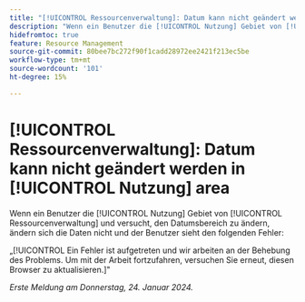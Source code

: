```yaml
---
title: "[!UICONTROL Ressourcenverwaltung]: Datum kann nicht geändert werden in [!UICONTROL Nutzung] area"
description: "Wenn ein Benutzer die [!UICONTROL Nutzung] Gebiet von [!UICONTROL Ressourcenverwaltung] und versucht, den Datumsbereich zu ändern, ändern sich die Daten nicht und der Benutzer sieht einen Fehler."
hidefromtoc: true
feature: Resource Management
source-git-commit: 80bee7bc272f90f1cadd28972ee2421f213ec5be
workflow-type: tm+mt
source-wordcount: '101'
ht-degree: 15%

---
```



# [!UICONTROL Ressourcenverwaltung]: Datum kann nicht geändert werden in [!UICONTROL Nutzung] area

Wenn ein Benutzer die [!UICONTROL Nutzung] Gebiet von [!UICONTROL Ressourcenverwaltung] und versucht, den Datumsbereich zu ändern, ändern sich die Daten nicht und der Benutzer sieht den folgenden Fehler:

„[!UICONTROL Ein Fehler ist aufgetreten und wir arbeiten an der Behebung des Problems. Um mit der Arbeit fortzufahren, versuchen Sie erneut, diesen Browser zu aktualisieren.]&quot;

_Erste Meldung am Donnerstag, 24. Januar 2024._
